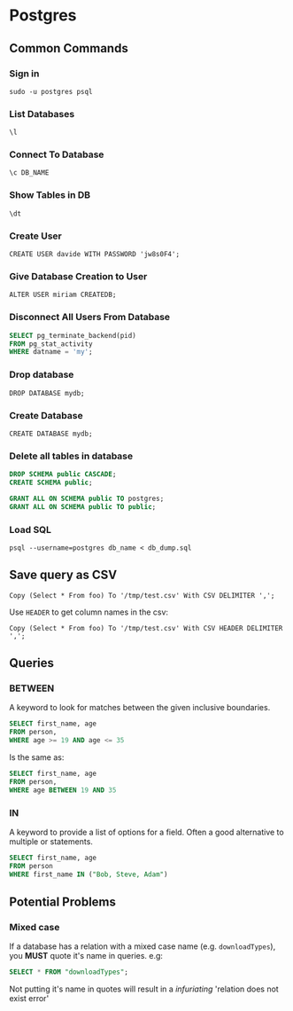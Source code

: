 # Postgres
## Common Commands
### Sign in
`sudo -u postgres psql`

### List Databases
`\l`

### Connect To Database
`\c DB_NAME`

### Show Tables in DB
`\dt`

### Create User
`CREATE USER davide WITH PASSWORD 'jw8s0F4';`

### Give Database Creation to User
`ALTER USER miriam CREATEDB;`

### Disconnect All Users From Database
```sql
SELECT pg_terminate_backend(pid)
FROM pg_stat_activity
WHERE datname = 'my';
```

### Drop database
`DROP DATABASE mydb;`

### Create Database
`CREATE DATABASE mydb;`

### Delete all tables in database
```sql
DROP SCHEMA public CASCADE;
CREATE SCHEMA public;

GRANT ALL ON SCHEMA public TO postgres;
GRANT ALL ON SCHEMA public TO public;
```

### Load SQL
`psql --username=postgres db_name < db_dump.sql`

## Save query as CSV
`Copy (Select * From foo) To '/tmp/test.csv' With CSV DELIMITER ',';`

Use `HEADER` to get column names in the csv:

`Copy (Select * From foo) To '/tmp/test.csv' With CSV HEADER DELIMITER ',';`

## Queries
### BETWEEN
A keyword to look for matches between the given inclusive boundaries.
```sql
SELECT first_name, age
FROM person,
WHERE age >= 19 AND age <= 35
```

Is the same as:

```sql
SELECT first_name, age
FROM person,
WHERE age BETWEEN 19 AND 35
```

### IN
A keyword to provide a list of options for a field. Often a good alternative to
multiple or statements.

```sql
SELECT first_name, age
FROM person
WHERE first_name IN ("Bob, Steve, Adam")
```

## Potential Problems
### Mixed case
If a database has a relation with a mixed case name (e.g. `downloadTypes`), you **MUST** quote it's name in queries. 
e.g: 
```sql
SELECT * FROM "downloadTypes"; 
```
Not putting it's name in quotes will result in a *infuriating* 'relation does not exist error'
